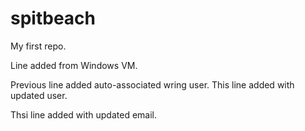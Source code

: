 # spitbeach
My first repo.

Line added from Windows VM.

Previous line added auto-associated wring user. This line added with updated user.

Thsi line added with updated email.